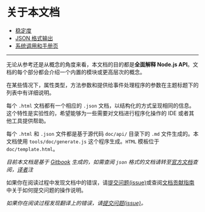 # 关于本文档

* [稳定度](./stability_index.md)
* [JSON 格式输出](./json_output.md)
* [系统调用和手册页](./syscalls_and_man_pages.md)

-------------------------------------------------------

无论从参考还是从概念的角度来看，本文档的目的都是**全面解释 Node.js API**。文档的每个部分都会介绍一个内置的模块或更高层次的概念。

在某些情况下，属性类型，方法参数和提供给事件处理程序的参数在主题标题下的列表中有详细说明。

每个 `.html` 文档都有一个相应的 `.json` 文档，以结构化的方式呈现相同的信息。这个特性是实验性的，希望能够为一些需要对文档进行程序化操作的 IDE 或者其他工具提供帮助。

每个 `.html` 和 `.json` 文件都是基于源代码 `doc/api/` 目录下的 `.md` 文件生成的。本文档使用 `tools/doc/generate.js` 这个程序生成。`HTML` 模板位于 `doc/template.html`。

*目前本文档是基于 [Gitbook](https://www.gitbook.com) 生成的，如需查阅 `json` 格式的文档请转至[官方文档](https://nodejs.org/dist/latest-v5.x/docs/api/)查阅，[译者](https://github.com/Amery2010)注*

如果你在阅读过程中发现文档中的错误，请[提交问题(issue)](https://github.com/nodejs/node/issues/new)或查阅[文档贡献指南](https://github.com/nodejs/node/blob/master/CONTRIBUTING.md)中关于如何提交问题的操作说明。

*如果你在阅读过程发现翻译上的错误，请[提交问题(issue)](https://github.com/Amery2010/nodejs-api-doc-cn/issues/new)。*